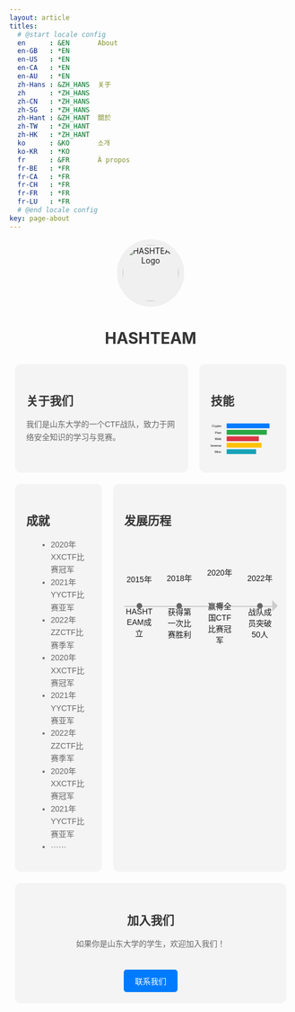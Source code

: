 ```yaml
---
layout: article
titles:
  # @start locale config
  en      : &EN       About
  en-GB   : *EN
  en-US   : *EN
  en-CA   : *EN
  en-AU   : *EN
  zh-Hans : &ZH_HANS  关于
  zh      : *ZH_HANS
  zh-CN   : *ZH_HANS
  zh-SG   : *ZH_HANS
  zh-Hant : &ZH_HANT  關於
  zh-TW   : *ZH_HANT
  zh-HK   : *ZH_HANT
  ko      : &KO       소개
  ko-KR   : *KO
  fr      : &FR       À propos
  fr-BE   : *FR
  fr-CA   : *FR
  fr-CH   : *FR
  fr-FR   : *FR
  fr-LU   : *FR
  # @end locale config
key: page-about
---
```


<style>
.container {
  display: grid;
  grid-template-columns: 2fr 1fr;
  grid-template-rows: auto;
  gap: 20px;
  padding: 10px;
  font-family: Arial, sans-serif;
}

.container2 {
  display: grid;
  grid-template-columns: 1fr 2fr;
  grid-template-rows: auto;
  gap: 20px;
  padding: 10px;
  font-family: Arial, sans-serif;
}

.logo {
  grid-column: 1 / 3;
  text-align: center;
}


.logo img {
  border-radius: 50%;
  background-color: #f0f0f0;
  padding: 10px;
}

.about, .achievements, .skills, .history, .join-us {
  background-color: #f4f4f4;
  padding: 20px;
  border-radius: 10px;
}

h1, h2 {
  color: #333;
}

p, ul {
  color: #666;
  line-height: 1.6;
}

ul {
  list-style-type: disc;
  margin-left: 20px;
}

.skills-chart {
  display: flex;
  justify-content: center;
  align-items: center;
}

.timeline {
  display: flex;
  justify-content: space-between;
  align-items: center;
  position: relative;
  padding: 20px 0;
  height: 200px;
}

.timeline .event {
  text-align: center;
  position: relative;
  width: 20%;
}

.timeline .event span {
  display: block;
}

.timeline .event span:first-child {
  margin-bottom: 40px; /* 增加时间与事件之间的间距 */
}

.timeline:before {
  content: '';
  position: absolute;
  top: 50%;
  left: 0;
  width: 100%;
  height: 2px;
  background-color: #ccc;
}

.timeline:after {
  content: '';
  position: absolute;
  top: 50%;
  right: -5px;
  transform: translateY(-50%);
  width: 0;
  height: 0;
  border-top: 10px solid transparent;
  border-bottom: 10px solid transparent;
  border-left: 10px solid #ccc;
}

.timeline .event:before {
  content: '';
  position: absolute;
  top: 50%;
  left: 50%;
  transform: translate(-50%, -50%);
  width: 10px;
  height: 10px;
  background-color: #666;
  border-radius: 50%;
}

.join-us {
  grid-column: 1 / 3;
  text-align: center;
}

.join-button {
  display: inline-block;
  margin-top: 20px;
  padding: 10px 20px;
  background-color: #007bff;
  color: #fff;
  text-decoration: none;
  border-radius: 5px;
}

.join-button:hover {
  background-color: #0056b3;
}
</style>

<div class="logo">
    <img src="https://s2.loli.net/2024/06/07/7vdFaYn3gSL2Csf.png" alt="HASHTEAM Logo" width="100" height="100">
    <h1><strong>HASHTEAM</strong></h1>
</div>

<div class="container">
  <div class="about">
    <h2>关于我们</h2>
    <p>我们是山东大学的一个CTF战队，致力于网络安全知识的学习与竞赛。</p>
  </div>

  <div class="skills">
    <h2>技能</h2>
    <svg viewBox="0 0 120 80" xmlns="http://www.w3.org/2000/svg">
      <!-- 柱状图 -->
      <rect x="30" y="10" width="80" height="9" fill="#007bff" />
      <rect x="30" y="22" width="75" height="9" fill="#28a745" />
      <rect x="30" y="34" width="60" height="9" fill="#dc3545" />
      <rect x="30" y="46" width="65" height="9" fill="#ffc107" />
      <rect x="30" y="58" width="55" height="9" fill="#17a2b8" />
      <!-- 标签 -->
      <text x="20" y="17" text-anchor="end" font-size="6">Crypto</text>
      <text x="20" y="29" text-anchor="end" font-size="6">Pwn</text>
      <text x="20" y="41" text-anchor="end" font-size="6">Web</text>
      <text x="20" y="53" text-anchor="end" font-size="6">Reverse</text>
      <text x="20" y="65" text-anchor="end" font-size="6">Misc</text>
    </svg>
  </div>
</div>

<div class="container2">
  <div class="achievements">
    <h2>成就</h2>
    <ul>
      <li>2020年XXCTF比赛冠军</li>
      <li>2021年YYCTF比赛亚军</li>
      <li>2022年ZZCTF比赛季军</li>
      <li>2020年XXCTF比赛冠军</li>
      <li>2021年YYCTF比赛亚军</li>
      <li>2022年ZZCTF比赛季军</li>
      <li>2020年XXCTF比赛冠军</li>
      <li>2021年YYCTF比赛亚军</li>
      <li>······</li>
    </ul>
  </div>

  <div class="history">
    <h2>发展历程</h2>
    <div class="timeline">
      <div class="event">
        <span>2015年</span>
        <span>HASHTEAM成立</span>
      </div>
      <div class="event">
        <span>2018年</span>
        <span>获得第一次比赛胜利</span>
      </div>
      <div class="event">
        <span>2020年</span>
        <span>赢得全国CTF比赛冠军</span>
      </div>
      <div class="event">
        <span>2022年</span>
        <span>战队成员突破50人</span>
      </div>
    </div>
  </div>

  <div class="join-us">
    <h2>加入我们</h2>
    <p>如果你是山东大学的学生，欢迎加入我们！</p>
    <a href="mailto:contact@hasteam.com" class="join-button">联系我们</a>
  </div>
</div>
